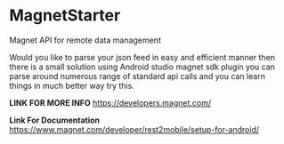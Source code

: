 MagnetStarter
=============

Magnet API for remote data management

Would you like to parse your json feed in easy and efficient manner then there is a small
solution using Android studio magnet sdk plugin you can parse around numerous range of standard api calls
and you can learn things in much better way try this.


**LINK FOR MORE INFO**
https://developers.magnet.com/

**Link For Documentation**
https://www.magnet.com/developer/rest2mobile/setup-for-android/
